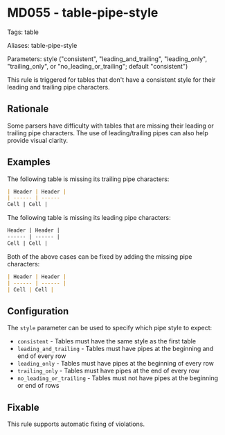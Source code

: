 # MD055 - table-pipe-style

Tags: table

Aliases: table-pipe-style

Parameters: style ("consistent", "leading_and_trailing", "leading_only", "trailing_only", or "no_leading_or_trailing"; default "consistent")

This rule is triggered for tables that don't have a consistent style for their leading and trailing pipe characters.

## Rationale

Some parsers have difficulty with tables that are missing their leading or trailing pipe characters. The use of leading/trailing pipes can also help provide visual clarity.

## Examples

The following table is missing its trailing pipe characters:

```markdown
| Header | Header |
| ------ | ------
Cell | Cell |
```

The following table is missing its leading pipe characters:

```markdown
Header | Header |
------ | ------ |
Cell | Cell |
```

Both of the above cases can be fixed by adding the missing pipe characters:

```markdown
| Header | Header |
| ------ | ------ |
| Cell | Cell |
```

## Configuration

The `style` parameter can be used to specify which pipe style to expect:

* `consistent` - Tables must have the same style as the first table
* `leading_and_trailing` - Tables must have pipes at the beginning and end of every row
* `leading_only` - Tables must have pipes at the beginning of every row
* `trailing_only` - Tables must have pipes at the end of every row
* `no_leading_or_trailing` - Tables must not have pipes at the beginning or end of rows

## Fixable

This rule supports automatic fixing of violations.